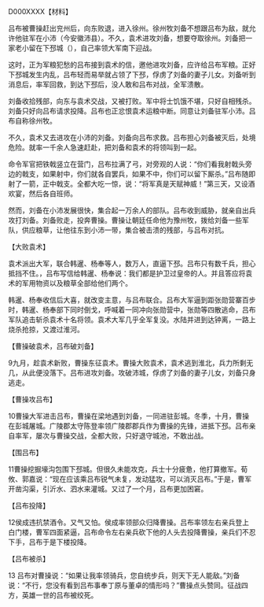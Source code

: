 D000XXXX【材料】



吕布被曹操赶出兖州后，向东败退，进入徐州。徐州牧刘备不想跟吕布为敌，就允许他驻军在小沛（今安徽沛县）。不久，袁术进攻刘备，想要夺取徐州。刘备把一家老小留在下邳城（），自己率领大军南下迎战。

这时，正为军粮犯愁的吕布接到袁术的信，邀他进攻刘备，应许给吕布军粮。正好下邳城发生内乱，吕布轻而易举就占领了下邳，俘虏了刘备的妻子儿女。刘备听到消息后，率军回救，到达下邳后，没人敢和吕布对战，全军溃散。

刘备收拾残部，向东与袁术交战，又被打败。军中将士饥饿不堪，只好自相残杀。刘备只好向吕布请求投降。吕布也正忿恨袁术运粮中断。同意让刘备驻军小沛。吕布自称徐州牧。

不久，袁术又去进攻在小沛的刘备。刘备向吕布求救。吕布担心刘备被灭后，处境危险。就率一千余人急速赶赴，把刘备和袁术的将领叫到一起。

命令军官把铁戟竖立在营门，吕布拉满了弓，对旁观的人说：“你们看我射戟头旁边的戟支，如果射中，你们就各自罢兵，如果不中，你们可以留下厮杀。”吕布随即射了一箭，正中戟支。全都大吃一惊，说：“将军真是天赋神威！”第三天，又设酒欢宴，然后各自班师。

然而，刘备在小沛发展很快，集合起一万余人的部队。吕布收到威胁，就亲自出兵攻打刘备。刘备败走，投奔曹操。曹操让朝廷任命他为豫州牧，拨给刘备一些军队，供应粮草，让他往东到小沛一带，集合被击溃的残部，与吕布对抗。

【大败袁术】

袁术派出大军，联合韩暹、杨奉等人，数万人，直逼下邳。吕布只有数千兵，担心抵挡不住。，吕布写信给韩暹、杨奉说：我们都是护卫过皇帝的人。并且答应将袁术的军用物资以及粮草全部给他们两个。

韩暹、杨奉收信后大喜，就改变主意，与吕布联合。吕布大军逼到距张勋营寨百步时，韩暹、杨奉部下同时倒戈，呼喊着一同冲向张勋营中，张勋等四散逃命，吕布军队追击斩杀袁术十名将领。袁术大军几乎全军复没。水陆并进到达钟离，一路上烧杀抢掠，又渡过淮河。

【曹操破袁术，吕布破刘备】

9九月，趁袁术新败，曹操东征袁术。曹操大败袁术，袁术逃到淮北，兵力所剩无几，从此便没落下。吕布进攻刘备。攻破沛城，俘虏了刘备的妻子儿女，刘备只身逃走。

【曹操攻吕布】

10曹操大军进击吕布，曹操在梁地遇到刘备，一同进驻彭城。冬季，十月，曹操在彭城屠城。广陵郡太守陈登率领广陵郡郡兵作为曹操的先锋，进抵下邳。吕布亲自率军，屡次与曹操交战，全都大败，只好退守城池，不敢出战。

【围吕布】

11曹操挖掘壕沟包围下邳城。但很久未能攻克，兵士十分疲惫，他打算撤军。荀攸、郭嘉说：“现在应该乘吕布锐气未复，发动猛攻，可以消灭吕布。”于是，曹军开凿沟渠，引沂水、泗水来灌城。又过了一个月，吕布更加困窘。

【吕布投降】

12侯成违抗禁酒令。又气又怕。侯成率领部众归降曹操。吕布率领左右亲兵登上白门楼，曹军四面紧逼，吕布命令左右亲兵砍下他的人头去投降曹操，亲兵们不忍下手，吕布于是下楼投降。

【吕布被杀】

13 吕布对曹操说：“如果让我率领骑兵，您自统步兵，则天下无人能敌。”刘备说：“不行，您没有看到吕布事奉丁原与董卓的情形吗？”曹操点头赞同。征战四方，英雄一世的吕布被绞死。